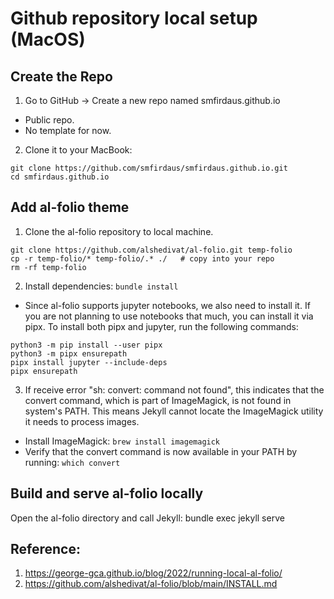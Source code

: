 # Github repository local setup (MacOS)

## Create the Repo
1. Go to GitHub → Create a new repo named smfirdaus.github.io 
- Public repo.
- No template for now.

2. Clone it to your MacBook:
```
git clone https://github.com/smfirdaus/smfirdaus.github.io.git
cd smfirdaus.github.io
```

## Add al-folio theme
1. Clone the al-folio repository to local machine.
```
git clone https://github.com/alshedivat/al-folio.git temp-folio
cp -r temp-folio/* temp-folio/.* ./   # copy into your repo
rm -rf temp-folio
```
2. Install dependencies:
`bundle install`

- Since al-folio supports jupyter notebooks, we also need to install it. If you are not planning to use notebooks that much, you can install it via pipx. To install both pipx and jupyter, run the following commands:
```
python3 -m pip install --user pipx
python3 -m pipx ensurepath
pipx install jupyter --include-deps
pipx ensurepath
```

3. If receive error "sh: convert: command not found", this indicates that the convert command, which is part of ImageMagick, is not found in system's PATH. This means Jekyll cannot locate the ImageMagick utility it needs to process images.
- Install ImageMagick:
`brew install imagemagick`
- Verify that the convert command is now available in your PATH by running:
`which convert`

## Build and serve al-folio locally
Open the al-folio directory and call Jekyll:
bundle exec jekyll serve

## Reference:
1. https://george-gca.github.io/blog/2022/running-local-al-folio/
2. https://github.com/alshedivat/al-folio/blob/main/INSTALL.md
